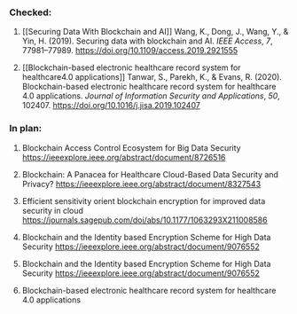 
### Checked:

1. [[Securing Data With Blockchain and AI]]
   Wang, K., Dong, J., Wang, Y., & Yin, H. (2019). Securing data with blockchain and AI. _IEEE Access_, _7_, 77981–77989. https://doi.org/10.1109/access.2019.2921555
   
2. [[Blockchain-based electronic healthcare record system for healthcare4.0 applications]]
   Tanwar, S., Parekh, K., & Evans, R. (2020). Blockchain-based electronic healthcare record system for healthcare 4.0 applications. _Journal of Information Security and Applications_, _50_, 102407. https://doi.org/10.1016/j.jisa.2019.102407
   
   

### In plan:

1. Blockchain Access Control Ecosystem for Big Data Security 
   https://ieeexplore.ieee.org/abstract/document/8726516
   
2. Blockchain: A Panacea for Healthcare Cloud-Based Data Security and Privacy?
   https://ieeexplore.ieee.org/abstract/document/8327543
   
3. Efficient sensitivity orient blockchain encryption for improved data security in cloud
   https://journals.sagepub.com/doi/abs/10.1177/1063293X211008586

4. Blockchain and the Identity based Encryption Scheme for High Data Security
   https://ieeexplore.ieee.org/abstract/document/9076552

5. Blockchain and the Identity based Encryption Scheme for High Data Security
   https://ieeexplore.ieee.org/abstract/document/9076552
   
6. Blockchain-based electronic healthcare record system for healthcare 4.0 applications
   
   
